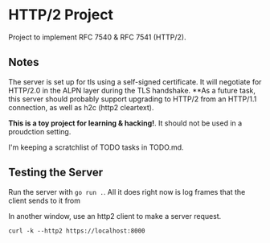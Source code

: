 # HTTP/2 Project

Project to implement RFC 7540 & RFC 7541 (HTTP/2).

## Notes

The server is set up for tls using a self-signed certificate.
It will negotiate for HTTP/2.0 in the ALPN layer during the TLS
handshake. **As a future task, this server should probably support
upgrading to HTTP/2 from an HTTP/1.1 connection, as well as h2c
(http2 cleartext).

**This is a toy project for learning & hacking!**. It should not
be used in a proudction setting.

I'm keeping a scratchlist of TODO tasks in TODO.md.

## Testing the Server
Run the server with `go run .`. All it does right now is log
frames that the client sends to it from

In another window, use an http2 client to make a server request.

```
curl -k --http2 https://localhost:8000
```
